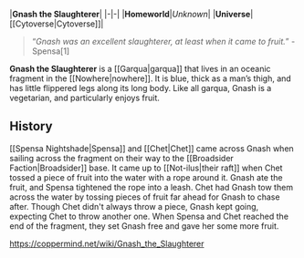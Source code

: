 |**Gnash the Slaughterer**|
|-|-|
|**Homeworld**|*Unknown*|
|**Universe**|[[Cytoverse\|Cytoverse]]|

>“*Gnash was an excellent slaughterer, at least when it came to fruit.*”
\-Spensa[1]


**Gnash the Slaughterer** is a [[Garqua\|garqua]] that lives in an oceanic fragment in the [[Nowhere\|nowhere]]. It is blue, thick as a man’s thigh, and has little flippered legs along its long body. Like all garqua, Gnash is a vegetarian, and particularly enjoys fruit.

## History
[[Spensa Nightshade\|Spensa]] and [[Chet\|Chet]] came across Gnash when sailing across the fragment on their way to the [[Broadsider Faction\|Broadsider]] base. It came up to [[Not-ilus\|their raft]] when Chet tossed a piece of fruit into the water with a rope around it. Gnash ate the fruit, and Spensa tightened the rope into a leash. Chet had Gnash tow them across the water by tossing pieces of fruit far ahead for Gnash to chase after. Though Chet didn't always throw a piece, Gnash kept going, expecting Chet to throw another one. When Spensa and Chet reached the end of the fragment, they set Gnash free and gave her some more fruit.



https://coppermind.net/wiki/Gnash_the_Slaughterer